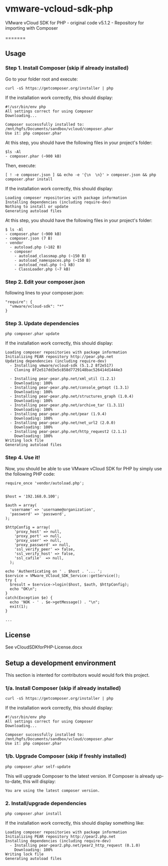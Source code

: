 vmware-vcloud-sdk-php
=====================

VMware vCloud SDK for PHP - original code v5.1.2 - Repository for importing with Composer

=======


Usage
-----

### Step 1. Install Composer (skip if already installed) ###

Go to your folder root and execute:

    curl -sS https://getcomposer.org/installer | php

If the installation work correctly, this should display:

    #!/usr/bin/env php
    All settings correct for using Composer
    Downloading...

    Composer successfully installed to: /mnt/hgfs/Documents/sandbox/vcloud/composer.phar
    Use it: php composer.phar

At this step, you should have the following files in your project's folder:

    $ls -Al
    - composer.phar (~900 kB)

Then, execute:

    [ ! -e composer.json ] && echo -e '{\n  \n}' > composer.json && php composer.phar install

If the installation work correctly, this should display:

    Loading composer repositories with package information
    Installing dependencies (including require-dev)
    Nothing to install or update
    Generating autoload files

At this step, you should have the following files in your project's folder:

    $ ls -Al
    - composer.phar (~900 kB)
    - composer.json (7 B)
    - vendor
      - autoload.php (~182 B)
      - composer
        - autoload_classmap.php (~150 B)
        - autoload_namespaces.php (~150 B)
        - autoload_real.php (~1 kB)
        - ClassLoader.php (~7 kB)


### Step 2. Edit your composer.json ###


following lines to your composer.json:

    "require": {
      "vmware/vcloud-sdk": "*"
    }


### Step 3. Update dependencies ###

    php composer.phar update

If the installation work correctly, this should display:

    Loading composer repositories with package information
    Initializing PEAR repository http://pear.php.net
    Updating dependencies (including require-dev)
      - Installing vmware/vcloud-sdk (5.1.2 8f2e517)
        Cloning 8f2e517dd3e5c858d7729148bac526414d1444e3

      - Installing pear-pear.php.net/xml_util (1.2.1)
        Downloading: 100%
      - Installing pear-pear.php.net/console_getopt (1.3.1)
        Downloading: 100%
      - Installing pear-pear.php.net/structures_graph (1.0.4)
        Downloading: 100%
      - Installing pear-pear.php.net/archive_tar (1.3.11)
        Downloading: 100%
      - Installing pear-pear.php.net/pear (1.9.4)
        Downloading: 100%
      - Installing pear-pear.php.net/net_url2 (2.0.0)
        Downloading: 100%
      - Installing pear-pear.php.net/http_request2 (2.1.1)
        Downloading: 100%
    Writing lock file
    Generating autoload files



### Step 4. Use it! ###

Now, you should be able to use VMware vCloud SDK for PHP by simply use the
following PHP code:

    require_once 'vendor/autoload.php';


    $host = '192.168.0.100';

    $auth = array(
      'username' => 'username@organization',
      'password' => 'password',
    );

    $httpConfig = array(
        'proxy_host' => null,
        'proxy_port' => null,
        'proxy_user' => null,
        'proxy_password' => null,
        'ssl_verify_peer' => false,
        'ssl_verify_host' => false,
        'ssl_cafile'  => null,
      );

    echo 'Authenticating on ' . $host . '... ';
    $service = VMware_VCloud_SDK_Service::getService();
    try {
      $result = $service->login($host, $auth, $httpConfig);
      echo "OK\n";
    }
    catch(Exception $e) {
      echo 'NOK - ' . $e->getMessage() . "\n";
      exit(1);
    }

    ...



License
-------

See vCloudSDKforPHP-License.docx



Setup a development environment
-------------------------------

This section is intented for contributors would would fork this project.


### 1/a. Install Composer (skip if already installed) ###

    curl -sS https://getcomposer.org/installer | php

If the installation work correctly, this should display:

    #!/usr/bin/env php
    All settings correct for using Composer
    Downloading...

    Composer successfully installed to: /mnt/hgfs/Documents/sandbox/vcloud/composer.phar
    Use it: php composer.phar


### 1/b. Upgrade Composer (skip if freshly installed) ###

    php composer.phar self-update

This will upgrade Composer to the latest version. If Composer is already
up-to-date, this will display:

    You are using the latest composer version.


### 2. Install/upgrade dependencies ###

    php composer.phar install

If the installation work correctly, this should display something like:

    Loading composer repositories with package information
    Initializing PEAR repository http://pear2.php.net
    Installing dependencies (including require-dev)
      - Installing pear-pear2.php.net/pear2_http_request (0.1.0)
        Downloading: 100%
    Writing lock file
    Generating autoload files
